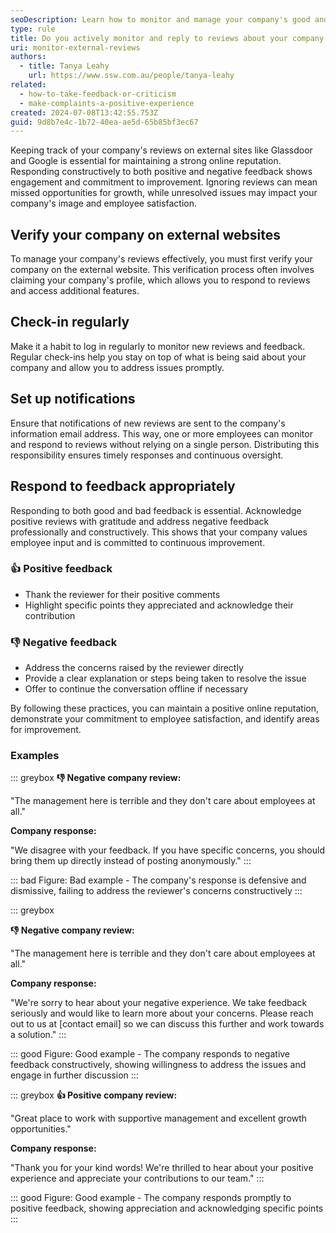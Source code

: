 ```yaml
---
seoDescription: Learn how to monitor and manage your company's good and bad reviews on external websites effectively.
type: rule
title: Do you actively monitor and reply to reviews about your company online?
uri: monitor-external-reviews
authors:
  - title: Tanya Leahy
    url: https://www.ssw.com.au/people/tanya-leahy
related:
  - how-to-take-feedback-or-criticism
  - make-complaints-a-positive-experience
created: 2024-07-08T13:42:55.753Z
guid: 9d8b7e4c-1b72-40ea-ae5d-65b85bf3ec67
---
```


Keeping track of your company's reviews on external sites like Glassdoor and Google is essential for maintaining a strong online reputation. Responding constructively to both positive and negative feedback shows engagement and commitment to improvement. Ignoring reviews can mean missed opportunities for growth, while unresolved issues may impact your company's image and employee satisfaction.

<!--endintro-->

## Verify your company on external websites

To manage your company's reviews effectively, you must first verify your company on the external website. This verification process often involves claiming your company's profile, which allows you to respond to reviews and access additional features.

## Check-in regularly

Make it a habit to log in regularly to monitor new reviews and feedback. Regular check-ins help you stay on top of what is being said about your company and allow you to address issues promptly.

## Set up notifications

Ensure that notifications of new reviews are sent to the company's information email address. This way, one or more employees can monitor and respond to reviews without relying on a single person. Distributing this responsibility ensures timely responses and continuous oversight.

## Respond to feedback appropriately

Responding to both good and bad feedback is essential. Acknowledge positive reviews with gratitude and address negative feedback professionally and constructively. This shows that your company values employee input and is committed to continuous improvement.

### 👍 Positive feedback

* Thank the reviewer for their positive comments
* Highlight specific points they appreciated and acknowledge their contribution

### 👎 Negative feedback

* Address the concerns raised by the reviewer directly
* Provide a clear explanation or steps being taken to resolve the issue
* Offer to continue the conversation offline if necessary

By following these practices, you can maintain a positive online reputation, demonstrate your commitment to employee satisfaction, and identify areas for improvement.

### Examples

::: greybox
**👎 Negative company review:**

"The management here is terrible and they don't care about employees at all."

**Company response:**

"We disagree with your feedback. If you have specific concerns, you should bring them up directly instead of posting anonymously."
:::

::: bad
Figure: Bad example - The company's response is defensive and dismissive, failing to address the reviewer's concerns constructively
:::

::: greybox

**👎 Negative company review:**

"The management here is terrible and they don't care about employees at all."

**Company response:**

"We're sorry to hear about your negative experience. We take feedback seriously and would like to learn more about your concerns. Please reach out to us at [contact email] so we can discuss this further and work towards a solution."
:::

::: good
Figure: Good example - The company responds to negative feedback constructively, showing willingness to address the issues and engage in further discussion
:::

::: greybox
**👍 Positive company review:**

"Great place to work with supportive management and excellent growth opportunities."

**Company response:**

"Thank you for your kind words! We're thrilled to hear about your positive experience and appreciate your contributions to our team."
:::

::: good
Figure: Good example - The company responds promptly to positive feedback, showing appreciation and acknowledging specific points
:::
